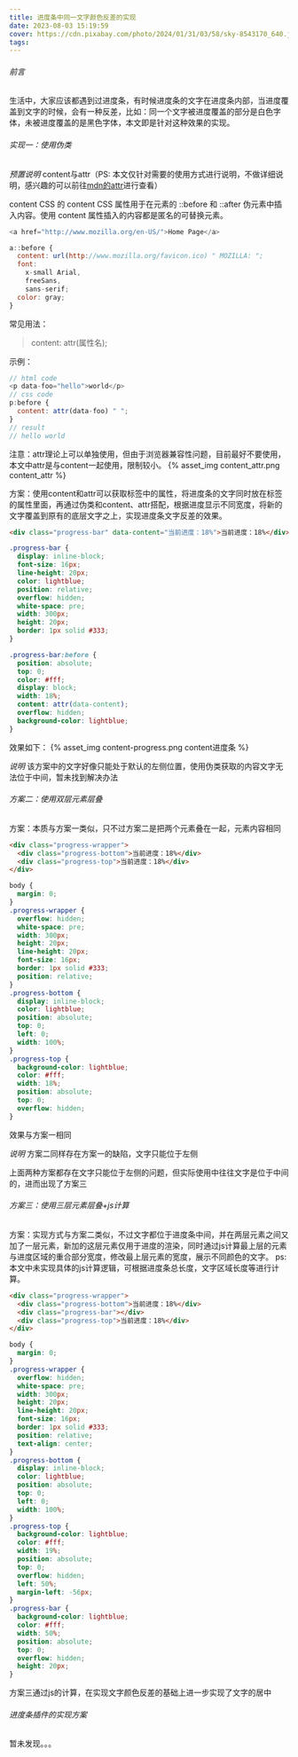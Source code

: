 ```yaml
---
title: 进度条中同一文字颜色反差的实现
date: 2023-08-03 15:19:59
cover: https://cdn.pixabay.com/photo/2024/01/31/03/58/sky-8543170_640.jpg
tags:
---
```


###### 前言
生活中，大家应该都遇到过进度条，有时候进度条的文字在进度条内部，当进度覆盖到文字的时候，会有一种反差，比如：同一个文字被进度覆盖的部分是白色字体，未被进度覆盖的是黑色字体，本文即是针对这种效果的实现。
<!-- more -->
###### 实现一：使用伪类

*预置说明*
content与attr（PS: 本文仅针对需要的使用方式进行说明，不做详细说明，感兴趣的可以前往[mdn的attr](https://developer.mozilla.org/zh-CN/docs/Web/CSS/attr)进行查看）

content
CSS 的 content CSS 属性用于在元素的 ::before 和 ::after 伪元素中插入内容。使用 content 属性插入的内容都是匿名的可替换元素。
```js
<a href="http://www.mozilla.org/en-US/">Home Page</a>

a::before {
  content: url(http://www.mozilla.org/favicon.ico) " MOZILLA: ";
  font:
    x-small Arial,
    freeSans,
    sans-serif;
  color: gray;
}
```

常见用法：
> content: attr(属性名);

示例：
```js
// html code
<p data-foo="hello">world</p>
// css code
p:before {
  content: attr(data-foo) " ";
}
// result
// hello world
```

注意：attr理论上可以单独使用，但由于浏览器兼容性问题，目前最好不要使用，本文中attr是与content一起使用，限制较小。
{% asset_img content_attr.png content_attr %}

方案：使用content和attr可以获取标签中的属性，将进度条的文字同时放在标签的属性里面，再通过伪类和content、attr搭配，根据进度显示不同宽度，将新的文字覆盖到原有的底层文字之上，实现进度条文字反差的效果。

```html
<div class="progress-bar" data-content="当前进度：18%">当前进度：18%</div>
```
```css
.progress-bar {
  display: inline-block;
  font-size: 16px;
  line-height: 20px;
  color: lightblue;
  position: relative;
  overflow: hidden;
  white-space: pre;
  width: 300px;
  height: 20px;
  border: 1px solid #333;
}

.progress-bar:before {
  position: absolute;
  top: 0;
  color: #fff;
  display: block;
  width: 18%;
  content: attr(data-content);
  overflow: hidden;
  background-color: lightblue;
}
```

效果如下：
{% asset_img content-progress.png content进度条 %}

*说明*
该方案中的文字好像只能处于默认的左侧位置，使用伪类获取的内容文字无法位于中间，暂未找到解决办法

###### 方案二：使用双层元素层叠

方案：本质与方案一类似，只不过方案二是把两个元素叠在一起，元素内容相同

```html
<div class="progress-wrapper">
  <div class="progress-bottom">当前进度：18%</div>
  <div class="progress-top">当前进度：18%</div>
</div>
```
```css
body {
  margin: 0;
}
.progress-wrapper {
  overflow: hidden;
  white-space: pre;
  width: 300px;
  height: 20px;
  line-height: 20px;
  font-size: 16px;
  border: 1px solid #333;
  position: relative;
}
.progress-bottom {
  display: inline-block;
  color: lightblue;
  position: absolute;
  top: 0;
  left: 0;
  width: 100%;
}
.progress-top {
  background-color: lightblue;
  color: #fff;
  width: 18%;
  position: absolute;
  top: 0;
  overflow: hidden;
}
```

效果与方案一相同

*说明*
方案二同样存在方案一的缺陷，文字只能位于左侧

上面两种方案都存在文字只能位于左侧的问题，但实际使用中往往文字是位于中间的，进而出现了方案三

###### 方案三：使用三层元素层叠+js计算

方案：实现方式与方案二类似，不过文字都位于进度条中间，并在两层元素之间又加了一层元素，新加的这层元素仅用于进度的渲染，同时通过js计算最上层的元素与进度区域的重合部分宽度，修改最上层元素的宽度，展示不同颜色的文字。
ps: 本文中未实现具体的js计算逻辑，可根据进度条总长度，文字区域长度等进行计算。
```html
<div class="progress-wrapper">
  <div class="progress-bottom">当前进度：18%</div>
  <div class="progress-bar"></div>
  <div class="progress-top">当前进度：18%</div>
</div>
```
```css
body {
  margin: 0;
}
.progress-wrapper {
  overflow: hidden;
  white-space: pre;
  width: 300px;
  height: 20px;
  line-height: 20px;
  font-size: 16px;
  border: 1px solid #333;
  position: relative;
  text-align: center;
}
.progress-bottom {
  display: inline-block;
  color: lightblue;
  position: absolute;
  top: 0;
  left: 0;
  width: 100%;
}
.progress-top {
  background-color: lightblue;
  color: #fff;
  width: 19%;
  position: absolute;
  top: 0;
  overflow: hidden;
  left: 50%;
  margin-left: -56px;
}
.progress-bar {
  background-color: lightblue;
  color: #fff;
  width: 50%;
  position: absolute;
  top: 0;
  overflow: hidden;
  height: 20px;
}
```

方案三通过js的计算，在实现文字颜色反差的基础上进一步实现了文字的居中

###### 进度条插件的实现方案
暂未发现。。。
